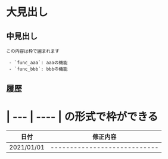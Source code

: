 # 大見出し
## 中見出し

```
この内容は枠で囲まれます
```

```
 - `func_aaa`: aaaの機能
 - `func_bbb`: bbbの機能
```

## 履歴
# | --- | ---- | の形式で枠ができる
| 日付 | 修正内容 |
| ---- | -------- |
| 2021/01/01 | ---------------------------- |
